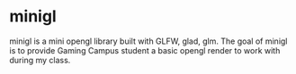 # minigl

minigl is a mini opengl library built with GLFW, glad, glm.
The goal of minigl is to provide Gaming Campus student a basic opengl render to work with during my class.
